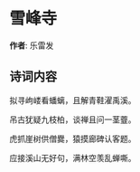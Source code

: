# 雪峰寺

**作者**: 乐雷发

## 诗词内容

拟寻岣嵝看蟠螭，且解青鞋濯禹溪。

吊古犹疑九枝柏，谈禅且问一茎虀。

虎抓崖树供僧爨，猿摸廊碑认客题。

应接溪山无好句，满林空羡乱蝉嘶。

